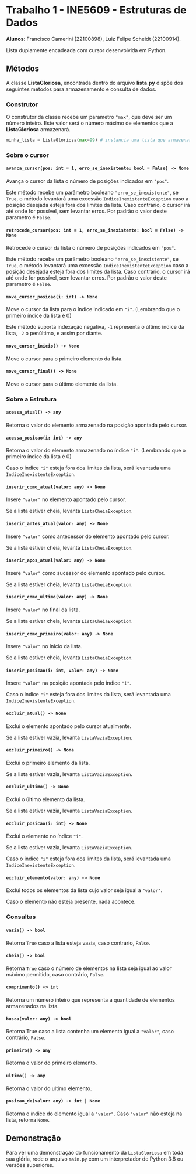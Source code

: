 # Trabalho 1 - INE5609 - Estruturas de Dados

<strong>Alunos</strong>: Francisco Camerini (22100898), Luiz Felipe Scheidt (22100914).

Lista duplamente encadeada com cursor desenvolvida em Python.

## Métodos

A classe <strong>ListaGloriosa</strong>, encontrada dentro do arquivo <b>lista.py</b> dispõe dos seguintes métodos para armazenamento e consulta de dados.

### Construtor
O construtor da classe recebe um parametro `"max"`, que deve ser um número inteiro. Este valor será o número máximo de elementos que a <b>ListaGloriosa</b> armazenará.
```python
minha_lista = ListaGloriosa(max=99) # instancia uma lista que armazenará no máximo 99 elementos.
```


### Sobre o cursor

#### `avanca_cursor(pos: int = 1, erro_se_inexistente: bool = False) -> None`
Avança o cursor da lista o número de posições indicados em `"pos"`.

Este método recebe um parâmetro booleano `"erro_se_inexistente"`, se `True`, o método levantará uma excessão `IndiceInexistenteException` caso a posição desejada esteja fora dos limites da lista. Caso contrário, o cursor irá até onde for possível, sem levantar erros. Por padrão o valor deste parametro é `False`.

#### `retrocede_cursor(pos: int = 1, erro_se_inexistente: bool = False) -> None`
Retrocede o cursor da lista o número de posições indicados em `"pos"`.

Este método recebe um parâmetro booleano `"erro_se_inexistente"`, se `True`, o método levantará uma excessão `IndiceInexistenteException` caso a posição desejada esteja fora dos limites da lista. Caso contrário, o cursor irá até onde for possível, sem levantar erros. Por padrão o valor deste parametro é `False`.

#### `move_cursor_posicao(i: int) -> None`
Move o cursor da lista para o índice indicado em `"i"`. (Lembrando que o primeiro índice da lista é 0)

Este método suporta indexação negativa, `-1` representa o último índice da lista, `-2` o penúltimo, e assim por diante.

#### `move_cursor_inicio() -> None`
Move o cursor para o primeiro elemento da lista.

#### `move_cursor_final() -> None`
Move o cursor para o último elemento da lista.

### Sobre a Estrutura

#### `acessa_atual() -> any`
Retorna o valor do elemento armazenado na posição apontada pelo cursor.

#### `acessa_posicao(i: int) -> any`
Retorna o valor do elemento armazenado no índice `"i"`. (Lembrando que o primeiro índice da lista é 0)

Caso o  indice `"i"` esteja fora dos limites da lista, será levantada uma `IndiceInexistenteException`.

#### `inserir_como_atual(valor: any) -> None`
Insere `"valor"` no elemento apontado pelo cursor.

Se a lista estiver cheia, levanta `ListaCheiaException`.

#### `inserir_antes_atual(valor: any) -> None`
Insere `"valor"` como antecessor do elemento apontado pelo cursor.

Se a lista estiver cheia, levanta `ListaCheiaException`.

#### `inserir_apos_atual(valor: any) -> None`
Insere `"valor"` como sucessor do elemento apontado pelo cursor.

Se a lista estiver cheia, levanta `ListaCheiaException`.

#### `inserir_como_ultimo(valor: any) -> None`
Insere `"valor"` no final da lista.

Se a lista estiver cheia, levanta `ListaCheiaException`.

#### `inserir_como_primeiro(valor: any) -> None`
Insere `"valor"` no inicio da lista.

Se a lista estiver cheia, levanta `ListaCheiaException`.

#### `inserir_posicao(i: int, valor: any) -> None`
Insere `"valor"` na posição apontada pelo índice `"i"`.

Caso o  indice `"i"` esteja fora dos limites da lista, será levantada uma `IndiceInexistenteException`.

#### `excluir_atual() -> None`
Exclui o elemento apontado pelo cursor atualmente.

Se a lista estiver vazia, levanta `ListaVaziaException`.

#### `excluir_primeiro() -> None`
Exclui o primeiro elemento da lista.

Se a lista estiver vazia, levanta `ListaVaziaException`.

#### `excluir_ultimo() -> None`
Exclui o último elemento da lista.

Se a lista estiver vazia, levanta `ListaVaziaException`.

#### `excluir_posicao(i: int) -> None`
Exclui o elemento no índice `"i"`.

Se a lista estiver vazia, levanta `ListaVaziaException`.

Caso o  indice `"i"` esteja fora dos limites da lista, será levantada uma `IndiceInexistenteException`.

#### `excluir_elemento(valor: any) -> None`
Exclui todos os elementos da lista cujo valor seja igual a `"valor"`.

Caso o elemento não esteja presente, nada acontece.

### Consultas

#### `vazia() -> bool`
Retorna `True` caso a lista esteja vazia, caso contrário, `False`.

#### `cheia() -> bool`
Retorna `True` caso o número de elementos na lista seja igual ao valor máximo permitido, caso contrário, `False`.

#### `comprimento() -> int`
Retorna um número inteiro que representa a quantidade de elementos armazenados na lista.

#### `busca(valor: any) -> bool`
Retorna True caso a lista contenha um elemento igual a `"valor"`, caso contrário, `False`.

#### `primeiro() -> any`
Retorna o valor do primeiro elemento.

#### `ultimo() -> any`
Retorna o valor do ultimo elemento.

#### `posicao_de(valor: any) -> int | None`
Retorna o índice do elemento igual a `"valor"`. Caso `"valor"` não esteja na lista, retorna `None`.

## Demonstração

Para ver uma demonstração do funcionamento da `ListaGloriosa` em toda sua glória, rode o arquivo `main.py` com um interpretador de Python 3.8 ou versões superiores.
